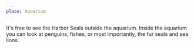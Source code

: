 ```yaml
---
place: Aquarium
---
```

It's free to see the Harbor Seals outside the aquarium.  Inside the aquarium
you can look at penguins, fishes, or most importantly, the fur seals and sea
lions.
